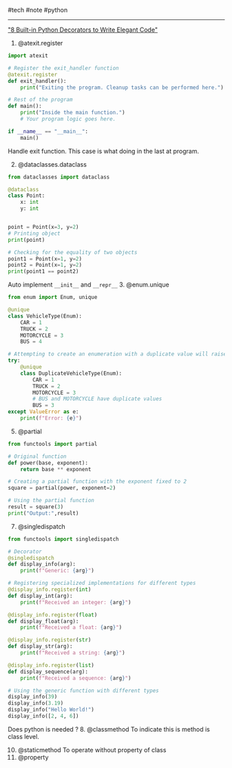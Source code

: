 #tech #note #python 

---
["8 Built-in Python Decorators to Write Elegant Code"](https://www.kdnuggets.com/8-built-in-python-decorators-to-write-elegant-code#:~:text=8%20Built%2Din%20Python%20Decorators%20to%20Write%20Elegant%20Code)

1. @atexit.register
```python
import atexit

# Register the exit_handler function
@atexit.register
def exit_handler():
    print("Exiting the program. Cleanup tasks can be performed here.")

# Rest of the program
def main():
    print("Inside the main function.")
    # Your program logic goes here.

if __name__ == "__main__":
    main()
```
Handle exit function. This case is what doing in the last at program.

2. @dataclasses.dataclass
```python
from dataclasses import dataclass

@dataclass
class Point:
    x: int
    y: int


point = Point(x=3, y=2)
# Printing object
print(point)

# Checking for the equality of two objects
point1 = Point(x=1, y=2)
point2 = Point(x=1, y=2)
print(point1 == point2)
```
Auto implement `__init__` and `__repr__`
3. @enum.unique 
```python
from enum import Enum, unique

@unique
class VehicleType(Enum):
    CAR = 1
    TRUCK = 2
    MOTORCYCLE = 3
    BUS = 4

# Attempting to create an enumeration with a duplicate value will raise a ValueError
try:
    @unique
    class DuplicateVehicleType(Enum):
        CAR = 1
        TRUCK = 2
        MOTORCYCLE = 3
        # BUS and MOTORCYCLE have duplicate values
        BUS = 3
except ValueError as e:
    print(f"Error: {e}")
```
5. @partial
```python
from functools import partial

# Original function
def power(base, exponent):
    return base ** exponent

# Creating a partial function with the exponent fixed to 2
square = partial(power, exponent=2)

# Using the partial function
result = square(3)
print("Output:",result)
```
7. @singledispatch
```python
from functools import singledispatch

# Decorator
@singledispatch
def display_info(arg):
    print(f"Generic: {arg}")

# Registering specialized implementations for different types
@display_info.register(int)
def display_int(arg):
    print(f"Received an integer: {arg}")

@display_info.register(float)
def display_float(arg):
    print(f"Received a float: {arg}")

@display_info.register(str)
def display_str(arg):
    print(f"Received a string: {arg}")

@display_info.register(list)
def display_sequence(arg):
    print(f"Received a sequence: {arg}")

# Using the generic function with different types
display_info(39)             
display_info(3.19)          
display_info("Hello World!")
display_info([2, 4, 6])     
```
Does python is needed ?
8. @classmethod
To indicate this is method is class level.

10. @staticmethod
To operate without property of class 
1. @property